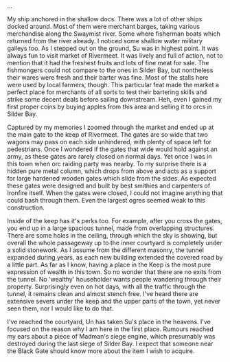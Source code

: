 
...

My ship anchored in the shallow docs. There was a lot of other ships docked
around. Most of them were merchant barges, taking various merchandise along the
Swaymist river. Some where fisherman boats which returned from the river
already. I noticed some shallow water military galleys too. As I stepped out
on the ground, Su was in highest point. It was always fun to visit market of
Rivermeet. It was lively and full of action, not to mention that it had the
freshest fruits and lots of fine meat for sale. The fishmongers could not
compare to the ones in Silder Bay, but nontheless their wares were fresh and
their barter was fine. Most of the stalls here were used by local farmers,
though. This particular feat made the market a perfect place for merchants of
all sorts to test their bartering skills and strike some decent deals before
sailing downstream. Heh, even I gained my first proper coins by buying apples
from this area and selling it to orcs in Silder Bay.

Captured by my memories I zoomed through the market and ended up at the main
gate to the keep of Rivermeet. The gates are so wide that two wagons may pass
on each side unhindered, with plenty of space left for pedestrians. Once I
wondered if the gates that wide would hold against an army, as these gates are
rarely closed on normal days. Yet once I was in this town when orc raiding
party was nearby. To my surprise there is a hidden pure metal column, which
drops from above and acts as a support for large hardened wooden gates which
slide from the sides. As expected these gates were designed and built by best
smithies and carpenters of Ironfire itself. When the gates were closed, I could
not imagine anything that could bash through them. Even the largest ogres
seemed weak to this construction.

Inside of the keep has it's perks too. For example, after you cross the gates,
you end up in a large spacious tunnel, made from overlapping structures.
There are some holes in the ceiling, through which the sky is showing, but
overall the whole passageway up to the inner courtyard is completely under a
solid stonework. As I assume from the different masonry, the tunnel expanded
during years, as each new building extended the covered road by a little part.
As far as I know, having a place in the Keep is the most pure expression of
wealth in this town. So no wonder that there are no exits from the tunnel. No
'wealthy' householder wants people wandering through their property.
Surprisingly even on hot days, with all the traffic through the tunnel, it
remains clean and almost stench free. I've heard there are extensive severs
under the keep and the upper parts of the town, yet never seen them, nor I
would like to do that.

I've reached the courtyard, Un has taken Su's place in the heavens. I've
focused on the reason why I am here in the first place. Rumours reached my ears
about a piece of Madman's siege engine, which presumably was destroyed during
the last siege of Silder Bay. I expect that someone near the Black Gate should
know more about the item I wish to acquire.

